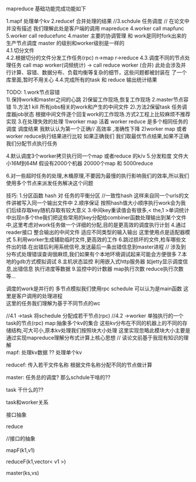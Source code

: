 

mapreduce 基础功能完成功能如下

1.mapf     处理单个kv
2.reducef  合并处理的结果
//3.schdule  任务调度  // 在论文中并没有描述  我们理解此处是客户端的调用 mapreduce
4.worker  call mapfunc
5.worker  call reducefunc
4.master  主要的协调管理  和 work是同时fork出来的生产节点调度
master 的级别和worker级别是一样的  
4.1.切分文件   
4.2.根据切分的文件分发工作任务(rpc)  n->map     r->reduce
4.3.调度不同的节点处理任务  call map worker(词频统计)  ->  call reduce worker (合并)
  此处会涉及并行计算、容错、数据分布、负载均衡等复杂的细节，这些问题都被封装在 了一个库里面,暂时不用关心
4.4.完成所有的task 和 reduce  输出统计结果



TODO:
1.work节点容错   
  1).保持work和master之间的心跳
  2)保留工作现场,恢复工作现场
2.master节点容错
  1).方法1 kill 所有jobs相关的work和产生的中间文件
  2).方法2保留task 任务调度器job状态 根据中间文件逐个回复work的工作现场.方式2工程上比较麻烦不推荐实现
3.在处理失效的处理
  1)worker map 活着 worker reduce 是多个相同任务的调度 调度结果 我默认认为第一个正确// 高效率 ,准确性下降
  2)worker map 或者worker reduce执行结果进行比较 如果正确我们 我们取最优节点结果,如果不正确我们分配节点执行任务

4.默认调度3个worker拷贝执行同一个map 或者reduce 的k/v
5.分发粒度  文件大小16M到64M 
假设有2000个机器  20000个map 和 5000reduce

6.对一些超时任务的处理,木桶原理,不要因为最慢的执行影响我们的效率,所以我们使用多个节点来派发任务解决这个问题


技巧:
1.分区函数
hash 对 任务的平衡分区  //一致性hash
这样来自同一个urls的文件讲被写入同一个输出文件中
2.顺序保证
按照hash值大小顺序执行work会为我们后续存取key随机存取有较大意义
3.中间key重读值会有很多,< the,1 >单词统计中出现n多个the我们把这些常用的key分配给combiner函数处理输出到某个文件中,这里考虑对work任务做一个详细的分配,目的是更高效的调度执行计划
4.通过reader接口  整合输出的中间文件  适应不同类型的输入输出
这里使用点是适配器模式
5.利用worker生成辅助临时文件,更高效的工作
6.跳过损坏的文件,检车哪些文件出的错.在出错后利用系统信号,发送最后一条出错信息到master进程
// 涉及到分布式处理错误查询很麻烦,我们如果有个本地环境调试起来可能会方便很多
7.本地的gdb方式模拟调试
8.主机状态监控  利用嵌入式http服务器 如jetty显示调度信息,出错信息
执行进度等数据
9.监控中的计数器  map执行次数  reduce执行次数 等...



调度的work是并行的
多节点模拟我们使用rpc
schedule  可以认为是main函数  这里是客户调用的处理进程  
这里的任务我们理解为基于不同节点的wc

//4.1 ->task  将schedule 分配成若干节点(rpc)
//4.2 ->worker  单独执行的一个task的节点(rpc)
map:抽象多个kv的集合  这些kv分布在不同的机器上的不同的存储结构,可大可小,原本kv处理我们按照块大小处理
这里实现忽略此模块大小主要是通过实现mapreduce理解分布式计算上核心思想
// 读论文前基于我现有知识的理解  
mapf:  处理kv数据   ??  处理单个kv

reducef:  传入若干文件名称   根据文件名称分配不同的节点做计算   

master:  任务总的调度?  那么schdule干啥的??

task 干什么的?? 

task和worker关系

接口抽象

reduce







//接口的抽象



mapF(k1,v1)

reduceF(k1,vector< v1 >)

master(ks,vs)

 
